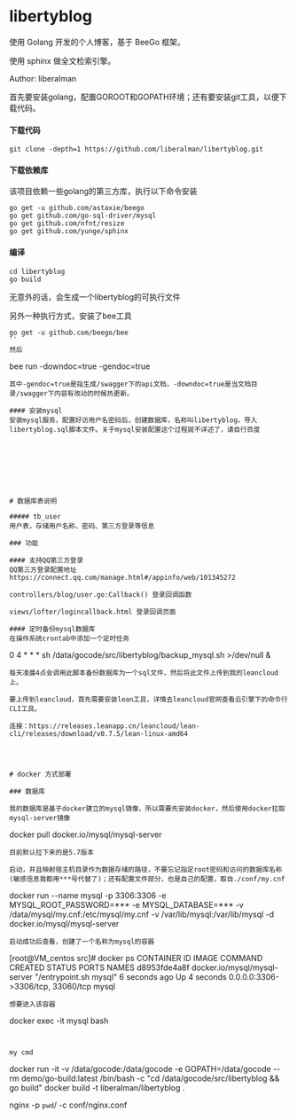 libertyblog
====

使用 Golang 开发的个人博客，基于 BeeGo 框架。

使用 sphinx 做全文检索引擎。

Author: liberalman

首先要安装golang，配置GOROOT和GOPATH环境；还有要安装git工具，以便下载代码。

#### 下载代码
```
git clone -depth=1 https://github.com/liberalman/libertyblog.git
```
#### 下载依赖库
该项目依赖一些golang的第三方库，执行以下命令安装
```
go get -u github.com/astaxie/beego
go get github.com/go-sql-driver/mysql
go get github.com/nfnt/resize
go get github.com/yunge/sphinx
```

#### 编译
```
cd libertyblog
go build
```
无意外的话，会生成一个libertyblog的可执行文件

另外一种执行方式，安装了bee工具
```
go get -u github.com/beego/bee
``
然后
```
bee run -downdoc=true -gendoc=true
```
其中-gendoc=true是指生成/swagger下的api文档，-downdoc=true是当文档目录/swagger下内容有改动的时候热更新。

#### 安装mysql
安装mysql服务，配置好访用户名密码后，创建数据库，名称叫libertyblog，导入libertyblog.sql脚本文件。关于mysql安装配置这个过程就不详述了，请自行百度








# 数据库表说明

##### tb_user
用户表，存储用户名称、密码、第三方登录等信息

### 功能

#### 支持QQ第三方登录
QQ第三方登录配置地址https://connect.qq.com/manage.html#/appinfo/web/101345272

controllers/blog/user.go:Callback() 登录回调函数

views/lofter/logincallback.html 登录回调页面

#### 定时备份mysql数据库
在操作系统crontab中添加一个定时任务
```
0 4 * * *  sh /data/gocode/src/libertyblog/backup_mysql.sh >/dev/null &
```
每天凌晨4点会调用此脚本备份数据库为一个sql文件，然后将此文件上传到我的leancloud上。

要上传到leancloud，首先需要安装lean工具，详情去leancloud官网查看云引擎下的命令行CLI工具。

连接：https://releases.leanapp.cn/leancloud/lean-cli/releases/download/v0.7.5/lean-linux-amd64




# docker 方式部署

### 数据库

我的数据库是基于docker建立的mysql镜像，所以需要先安装docker，然后使用docker拉取mysql-server镜像
```
docker pull docker.io/mysql/mysql-server
```
目前默认拉下来的是5.7版本

启动，并且映射宿主机目录作为数据存储的路径，不要忘记指定root密码和访问的数据库名称(敏感信息我都用***号代替了)；还有配置文件部分，也是自己的配置，取自./conf/my.cnf
```
docker run --name mysql -p 3306:3306 -e MYSQL_ROOT_PASSWORD=*** -e MYSQL_DATABASE=*** -v /data/mysql/my.cnf:/etc/mysql/my.cnf -v /var/lib/mysql:/var/lib/mysql -d docker.io/mysql/mysql-server
```
启动成功后查看，创建了一个名称为mysql的容器
```
[root@VM_centos src]# docker ps
CONTAINER ID        IMAGE                          COMMAND                  CREATED             STATUS              PORTS                               NAMES
d8953fde4a8f        docker.io/mysql/mysql-server   "/entrypoint.sh mysql"   6 seconds ago       Up 4 seconds        0.0.0.0:3306->3306/tcp, 33060/tcp   mysql
```
想要进入该容器
```
docker exec -it mysql bash
```


my cmd
```
docker run -it -v /data/gocode:/data/gocode -e GOPATH=/data/gocode --rm demo/go-build:latest /bin/bash -c "cd /data/gocode/src/libertyblog && go build"
docker build -t liberalman/libertyblog .

nginx -p `pwd`/ -c conf/nginx.conf
```

